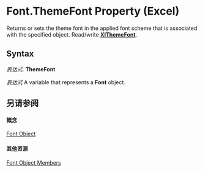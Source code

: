 
# Font.ThemeFont Property (Excel)

Returns or sets the theme font in the applied font scheme that is associated with the specified object. Read/write  **[XlThemeFont](60be30f2-eab1-1dad-0865-cdbef7811815.md)**.


## Syntax

 _表达式_. **ThemeFont**

 _表达式_ A variable that represents a **Font** object.


## 另请参阅


#### 概念


[Font Object](f4788ba4-1c4c-2f03-4d73-194bc9316825.md)
#### 其他资源


[Font Object Members](http://msdn.microsoft.com/library/537d89ae-59c5-0420-029a-32a2c385f02c%28Office.15%29.aspx)